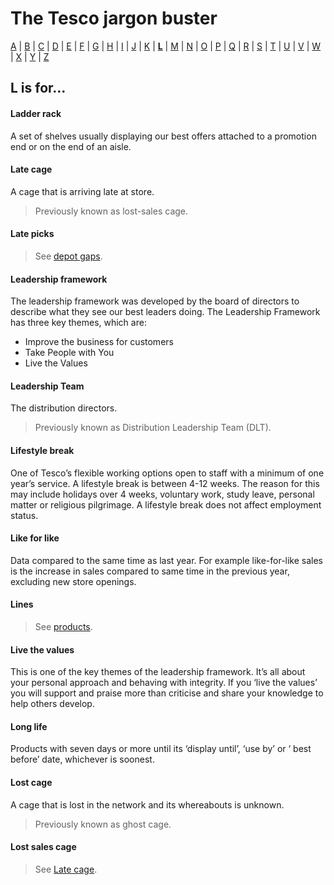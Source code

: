 # The Tesco jargon buster

[A](a.md) | [B](b.md) | [C](c.md) | [D](d.md) | [E](e.md) | [F](f.md) | [G](g.md) | [H](h.md) | [I](i.md) | [J](j.md) | [K](k.md) | [**L**](l.md) | [M](m.md) | [N](n.md) | [O](o.md) | [P](p.md) | [Q](q.md) | [R](r.md) | [S](s.md) | [T](t.md) | [U](u.md) | [V](v.md) | [W](w.md) | [X](x.md) | [Y](y.md) | [Z](z.md)

## L is for…

#### Ladder rack
A set of shelves usually displaying our best offers attached to a promotion end or on the end of an aisle.

#### Late cage
A cage that is arriving late at store.
> Previously known as lost-sales cage.

#### Late picks
> See [depot gaps](d.md#depot-gaps).

#### Leadership framework
The leadership framework was developed by the board of directors to describe what they see our best leaders doing. The Leadership Framework has three key themes, which are:
- Improve the business for customers
- Take People with You
- Live the Values

#### Leadership Team
The distribution directors.
> Previously known as Distribution Leadership Team (DLT).

#### Lifestyle break
One of Tesco’s flexible working options open to staff with a minimum of one year’s service. A lifestyle break is between 4-12 weeks. The reason for this may include holidays over 4 weeks, voluntary work, study leave, personal matter or religious pilgrimage. A lifestyle break does not affect employment status.

#### Like for like
Data compared to the same time as last year. For example like-for-like sales is the increase in sales compared to same time in the previous year, excluding new store openings.

#### Lines
> See [products](p.md#products).

#### Live the values
This is one of the key themes of the leadership framework. It’s all about your personal approach and behaving with integrity. If you ‘live the values’ you will support and praise more than criticise and share your knowledge to help others develop.

#### Long life
Products with seven days or more until its ‘display until’, ‘use by’ or ‘ best before’ date, whichever is soonest.

#### Lost cage
A cage that is lost in the network and its whereabouts is unknown.
> Previously known as ghost cage.

#### Lost sales cage
> See [Late cage](#late-cage).
